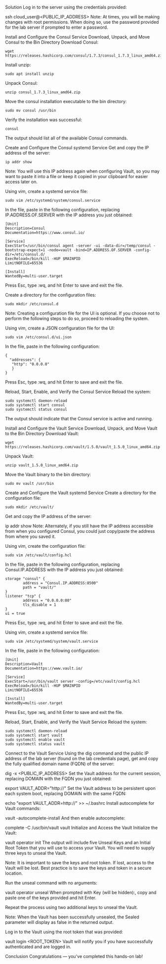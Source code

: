 Solution
Log in to the server using the credentials provided:

ssh cloud_user@<PUBLIC_IP_ADDRESS>
Note: At times, you will be making changes with root permissions. When doing so, use the password provided for the lab server if prompted to enter a password.

Install and Configure the Consul Service
Download, Unpack, and Move Consul to the Bin Directory
Download Consul:
```
wget https://releases.hashicorp.com/consul/1.7.3/consul_1.7.3_linux_amd64.zip
```
Install unzip:
```
sudo apt install unzip
```
Unpack Consul:
```
unzip consul_1.7.3_linux_amd64.zip
```
Move the consul installation executable to the bin directory:
```
sudo mv consul /usr/bin
```
Verify the installation was successful:
```
consul
```
The output should list all of the available Consul commands.

Create and Configure the Consul systemd Service
Get and copy the IP address of the server:
```
ip addr show
```
Note: You will use this IP address again when configuring Vault, so you may want to paste it into a file or keep it copied in your clipboard for easier access later on.

Using vim, create a systemd service file:
```
sudo vim /etc/systemd/system/consul.service
```
In the file, paste in the following configuration, replacing IP.ADDRESS.OF.SERVER with the IP address you just obtained:
```
[Unit]
Description=Consul
Documentation=https://www.consul.io/

[Service]
ExecStart=/usr/bin/consul agent -server -ui -data-dir=/temp/consul -bootstrap-expect=1 -node=vault -bind=IP.ADDRESS.OF.SERVER -config-dir=/etc/consul.d/
ExecReload=/bin/kill -HUP $MAINPID
LimitNOFILE=65536

[Install]
WantedBy=multi-user.target
```
Press Esc, type :wq, and hit Enter to save and exit the file.

Create a directory for the configuration files:
```
sudo mkdir /etc/consul.d
```
Note: Creating a configuration file for the UI is optional. If you choose not to perform the following steps to do so, proceed to reloading the system.

Using vim, create a JSON configuration file for the UI:
```
sudo vim /etc/consul.d/ui.json
```
In the file, paste in the following configuration:
```
{
  "addresses": {
   "http": "0.0.0.0"
   }
}
```
Press Esc, type :wq, and hit Enter to save and exit the file.

Reload, Start, Enable, and Verify the Consul Service
Reload the system:
```
sudo systemctl daemon-reload
sudo systemctl start consul
sudo systemctl status consul
```
The output should indicate that the Consul service is active and running.

Install and Configure the Vault Service
Download, Unpack, and Move Vault to the Bin Directory
Download Vault:
```
wget https://releases.hashicorp.com/vault/1.5.0/vault_1.5.0_linux_amd64.zip
```
Unpack Vault:
```
unzip vault_1.5.0_linux_amd64.zip
```
Move the Vault binary to the bin directory:
```
sudo mv vault /usr/bin
```
Create and Configure the Vault systemd Service
Create a directory for the configuration file:
```
sudo mkdir /etc/vault/
```
Get and copy the IP address of the server:

ip addr show
Note: Alternately, if you still have the IP address accessible from when you configured Consul, you could just copy/paste the address from where you saved it.

Using vim, create the configuration file:
```
sudo vim /etc/vault/config.hcl
```
In the file, paste in the following configuration, replacing Consul.IP.ADDRESS with the IP address you just obtained:
```
storage "consul" {
        address = "Consul.IP.ADDRESS:8500"
        path = "vault/"
}
listener "tcp" {
        address = "0.0.0.0:80"
        tls_disable = 1
}
ui = true
```
Press Esc, type :wq, and hit Enter to save and exit the file.

Using vim, create a systemd service file:
```
sudo vim /etc/systemd/system/vault.service
```
In the file, paste in the following configuration:
```
[Unit]
Description=Vault
Documentation=https://www.vault.io/

[Service]
ExecStart=/usr/bin/vault server -config=/etc/vault/config.hcl
ExecReload=/bin/kill -HUP $MAINPID
LimitNOFILE=65536

[Install]
WantedBy=multi-user.target
```
Press Esc, type :wq, and hit Enter to save and exit the file.

Reload, Start, Enable, and Verify the Vault Service
Reload the system:
```
sudo systemctl daemon-reload
sudo systemctl start vault
sudo systemctl enable vault
sudo systemctl status vault
```
Connect to the Vault Service
Using the dig command and the public IP address of the lab server (found on the lab credentials page), get and copy the fully qualified domain name (FQDN) of the server:

dig -x <PUBLIC_IP_ADDRESS>
Set the Vault address for the current session, replacing DOMAIN with the FQDN you just obtained:

export VAULT_ADDR="http://<DOMAIN>"
Set the Vault address to be persistent upon each system boot, replacing DOMAIN with the same FQDN:

echo "export VAULT_ADDR=http://<DOMAIN>" >> ~/.bashrc
Install autocomplete for Vault commands:

vault -autocomplete-install
And then enable autocomplete:

complete -C /usr/bin/vault vault
Initialize and Access the Vault
Initialize the Vault:

vault operator init
The output will include five Unseal Keys and an Initial Root Token that you will use to access your Vault. You will need to supply three keys to unseal the Vault.

Note: It is important to save the keys and root token. If lost, access to the Vault will be lost. Best practice is to save the keys and token in a secure location.

Run the unseal command with no arguments:

vault operator unseal
When prompted with Key (will be hidden):, copy and paste one of the keys provided and hit Enter.

Repeat the process using two additional keys to unseal the Vault.

Note: When the Vault has been successfully unsealed, the Sealed parameter will display as false in the returned output.

Log in to the Vault using the root token that was provided:

vault login <ROOT_TOKEN>
Vault will notify you if you have successfully authenticated and are logged in.

Conclusion
Congratulations — you've completed this hands-on lab!
